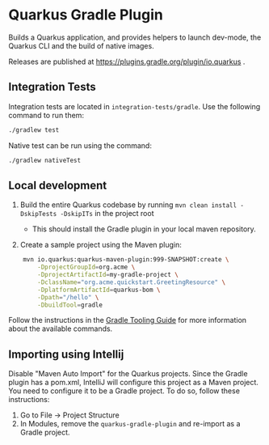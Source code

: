 Quarkus Gradle Plugin
=====================

Builds a Quarkus application, and provides helpers to launch dev-mode, the Quarkus CLI and the build of native images.

Releases are published at https://plugins.gradle.org/plugin/io.quarkus .

Integration Tests
----------------

Integration tests are located in `integration-tests/gradle`. Use the following command to run them:

```bash
./gradlew test
```

Native test can be run using the command: 

```bash
./gradlew nativeTest
```

Local development
-----------------

1. Build the entire Quarkus codebase by running `mvn clean install -DskipTests -DskipITs` in the project root 
    - This should install the Gradle plugin in your local maven repository.

2. Create a sample project using the Maven plugin:

```bash
    mvn io.quarkus:quarkus-maven-plugin:999-SNAPSHOT:create \
        -DprojectGroupId=org.acme \
        -DprojectArtifactId=my-gradle-project \
        -DclassName="org.acme.quickstart.GreetingResource" \
        -DplatformArtifactId=quarkus-bom \
        -Dpath="/hello" \
        -DbuildTool=gradle
```

Follow the instructions in the [Gradle Tooling Guide](https://quarkus.io/guides/gradle-tooling) for more information about the available commands.

Importing using Intellij
-------------------------

Disable "Maven Auto Import" for the Quarkus projects. Since the Gradle plugin has a pom.xml,
IntelliJ will configure this project as a Maven project. You need to configure it to be a Gradle
project. To do so, follow these instructions:


1. Go to File -> Project Structure
2. In Modules, remove the `quarkus-gradle-plugin` and re-import as a Gradle project.

